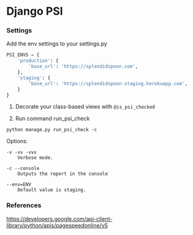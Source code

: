 # Django PSI

### Settings

Add the env settings to your settings.py
```python
PSI_ENVS = {
    'production': {
        'base_url': 'https://splendidspoon.com',
    },
    'staging': {
        'base_url': 'https://splendidspoon-staging.herokuapp.com',
    }
}
```

1. Decorate your class-based views with `@is_psi_checked`

2. Run command run_psi_check

`python manage.py run_psi_check -c`

Options:

```
-v -vv -vvv
    Verbose mode.

-c --console
    Outputs the report in the console

--env=ENV
    Default value is staging.
```


### References

https://developers.google.com/api-client-library/python/apis/pagespeedonline/v5